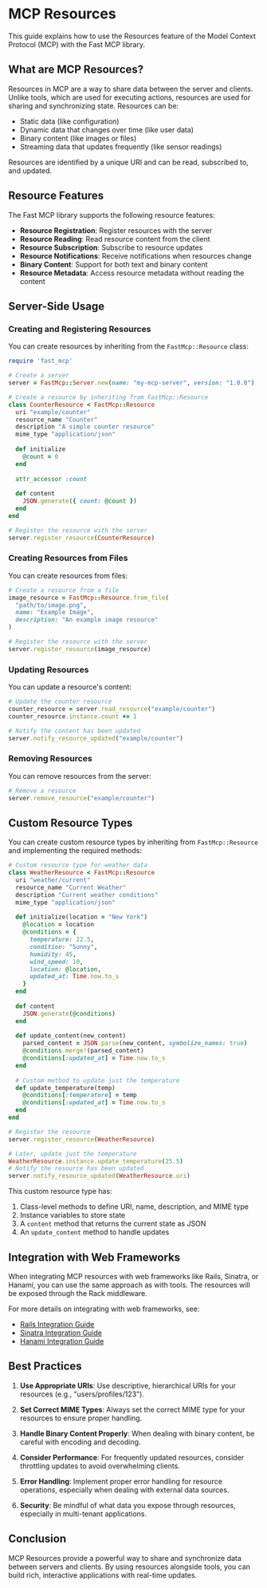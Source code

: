 # MCP Resources

This guide explains how to use the Resources feature of the Model Context Protocol (MCP) with the Fast MCP library.

## What are MCP Resources?

Resources in MCP are a way to share data between the server and clients. Unlike tools, which are used for executing actions, resources are used for sharing and synchronizing state. Resources can be:

- Static data (like configuration)
- Dynamic data that changes over time (like user data)
- Binary content (like images or files)
- Streaming data that updates frequently (like sensor readings)

Resources are identified by a unique URI and can be read, subscribed to, and updated.

## Resource Features

The Fast MCP library supports the following resource features:

- **Resource Registration**: Register resources with the server
- **Resource Reading**: Read resource content from the client
- **Resource Subscription**: Subscribe to resource updates
- **Resource Notifications**: Receive notifications when resources change
- **Binary Content**: Support for both text and binary content
- **Resource Metadata**: Access resource metadata without reading the content

## Server-Side Usage

### Creating and Registering Resources

You can create resources by inheriting from the `FastMcp::Resource` class:

```ruby
require 'fast_mcp'

# Create a server
server = FastMcp::Server.new(name: "my-mcp-server", version: "1.0.0")

# Create a resource by inheriting from FastMcp::Resource
class CounterResource < FastMcp::Resource
  uri "example/counter"
  resource_name "Counter"
  description "A simple counter resource"
  mime_type "application/json"
  
  def initialize
    @count = 0
  end
  
  attr_accessor :count
  
  def content
    JSON.generate({ count: @count })
  end
end

# Register the resource with the server
server.register_resource(CounterResource)
```

### Creating Resources from Files

You can create resources from files:

```ruby
# Create a resource from a file
image_resource = FastMcp::Resource.from_file(
  "path/to/image.png",
  name: "Example Image",
  description: "An example image resource"
)

# Register the resource with the server
server.register_resource(image_resource)
```

### Updating Resources

You can update a resource's content:

```ruby
# Update the counter resource
counter_resource = server.read_resource("example/counter")
counter_resource.instance.count += 1

# Notify the content has been updated
server.notify_resource_updated("example/counter")
```

### Removing Resources

You can remove resources from the server:

```ruby
# Remove a resource
server.remove_resource("example/counter")
```


## Custom Resource Types

You can create custom resource types by inheriting from `FastMcp::Resource` and implementing the required methods:

```ruby
# Custom resource type for weather data
class WeatherResource < FastMcp::Resource
  uri "weather/current"
  resource_name "Current Weather"
  description "Current weather conditions"
  mime_type "application/json"
  
  def initialize(location = "New York")
    @location = location
    @conditions = {
      temperature: 22.5,
      condition: "Sunny",
      humidity: 45,
      wind_speed: 10,
      location: @location,
      updated_at: Time.now.to_s
    }
  end
  
  def content
    JSON.generate(@conditions)
  end
  
  def update_content(new_content)
    parsed_content = JSON.parse(new_content, symbolize_names: true)
    @conditions.merge!(parsed_content)
    @conditions[:updated_at] = Time.now.to_s
  end
  
  # Custom method to update just the temperature
  def update_temperature(temp)
    @conditions[:temperature] = temp
    @conditions[:updated_at] = Time.now.to_s
  end
end

# Register the resource
server.register_resource(WeatherResource)

# Later, update just the temperature
WeatherResource.instance.update_temperature(25.5)
# Notify the resource has been updated
server.notify_resource_updated(WeatherResource.uri)
```

This custom resource type has:

1. Class-level methods to define URI, name, description, and MIME type
2. Instance variables to store state
3. A `content` method that returns the current state as JSON
4. An `update_content` method to handle updates

## Integration with Web Frameworks

When integrating MCP resources with web frameworks like Rails, Sinatra, or Hanami, you can use the same approach as with tools. The resources will be exposed through the Rack middleware.

For more details on integrating with web frameworks, see:
- [Rails Integration Guide](./rails_integration.md)
- [Sinatra Integration Guide](./sinatra_integration.md)
- [Hanami Integration Guide](./hanami_integration.md)

## Best Practices

1. **Use Appropriate URIs**: Use descriptive, hierarchical URIs for your resources (e.g., "users/profiles/123").

2. **Set Correct MIME Types**: Always set the correct MIME type for your resources to ensure proper handling.

3. **Handle Binary Content Properly**: When dealing with binary content, be careful with encoding and decoding.

4. **Consider Performance**: For frequently updated resources, consider throttling updates to avoid overwhelming clients.

5. **Error Handling**: Implement proper error handling for resource operations, especially when dealing with external data sources.

6. **Security**: Be mindful of what data you expose through resources, especially in multi-tenant applications.

## Conclusion

MCP Resources provide a powerful way to share and synchronize data between servers and clients. By using resources alongside tools, you can build rich, interactive applications with real-time updates. 